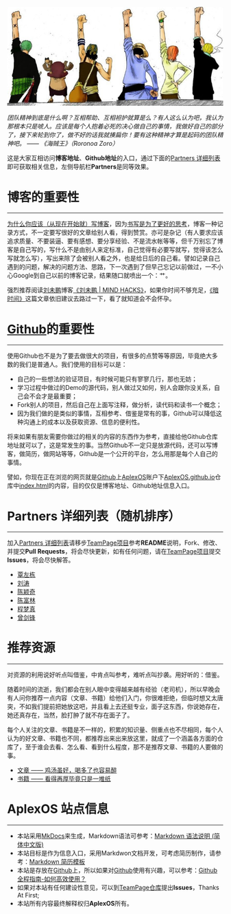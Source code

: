 ![TeamPage](images/TeamPage.jpg)

*团队精神到底是什么啊？互相帮助、互相袒护就算是么？有人这么认为吧，我认为那根本只是唬人。应该是每个人抱着必死的决心做自己的事情，我做好自己的部分了，接下来轮到你了，做不好的话我就揍扁你！要有这种精神才算是起码的团队精神吧。 —— 《海贼王》（Roronoa Zoro）*

这是大家互相访问**博客地址**、**Github地址**的入口，通过下面的[Partners 详细列表](#partners)即可获取相关信息，左侧导航栏**Partners**是同等效果。

# 博客的重要性

---

[为什么你应该（从现在开始就）写博客](http://mindhacks.cn/2009/02/15/why-you-should-start-blogging-now/)，因为[书写是为了更好的思考](http://mindhacks.cn/2009/02/09/writing-is-better-thinking/)，博客一种记录方式，不一定要写很好的文章给别人看，得到赞赏。亦可是杂记（有人要求应该追求质量、不要装逼、要有感想、要分享经验、不是流水帐等等，但千万别忘了博客是自己写的，写什么不是由别人来定标准，自己觉得有必要写就写，觉得该怎么写就怎么写），写出来除了会被别人看之外，也是给日后的自己看。譬如记录自己遇到的问题，解决的问题方法、思路，下一次遇到了但早己忘记以前做过，一不小心Google到自己以前的博客记录，结果随口就喷出一个：艹。

强烈推荐阅读[刘未鹏](https://www.zhihu.com/question/19616722)博客[《刘未鹏 | MIND HACKS》](http://mindhacks.cn/)，如果你时间不够充足，[《暗时间》](http://mindhacks.cn/2009/12/20/dark-time/)这篇文章依旧建议去路过一下，看了就知道会不会怀孕。

# [Github](https://github.com/)的重要性

---

使用Github也不是为了要去做很大的项目，有很多的点赞等等原因，毕竟绝大多数的我们是普通人。我们使用的目标可以是：

  * 自己的一些想法的验证项目，有时候可能只有寥寥几行，那也无妨；
  * 学习过程中做过的Demo的源代码，别人做过又如何，别人会跟你没关系，自己会不会才是最重要；
  * Fork别人的项目，然后自己在上面写注释，做分析，读代码和读书一个概念；
  * 因为我们做的是类似的事情，互相参考、借鉴是常有的事，Github可以降低这种沟通上的成本以及获取资源、信息的便利性。

将来如果有朋友需要你做过的相关的内容的东西作为参考，直接给他Github仓库地址就可以了，这是常发生的事。当然Github不一定只是放源代码，还可以写博客，做简历，做网站等等，Github是一个公开的平台，怎么用那是每个人自己的事情。

譬如，你现在正在浏览的网页就是[Github](https://github.com/)上[AplexOS](https://github.com/AplexOS/)账户下[AplexOS.github.io](https://github.com/AplexOS/AplexOS.github.io)仓库中[index.html](https://github.com/AplexOS/AplexOS.github.io/blob/master/index.html)的内容，目的仅仅是博客地址、Github地址信息入口。

# Partners 详细列表（随机排序）

---

加入[Partners 详细列表](#partners)请移步[TeamPage项目](https://github.com/AplexOS/TeamPage)参考**README**说明，Fork、修改、并提交**Pull Requests**，将会尽快更新，如有任何问题，请在[TeamPage项目](https://github.com/AplexOS/TeamPage)提交**Issues**，将会尽快解答。

  * [覃左栋](Partners/qinzd/qinzd.md)
  * [刘涛](Partners/liutao/liutao.md)
  * [陈颖奇](Partners/chenyq/chenyq.md)
  * [陈富林](Partners/chenfl/chenfl.md)
  * [程梦真](Partners/chengmz/chengmz.md)
  * [曾剑锋](Partners/zengjf/zengjf.md)

# 推荐资源

---

对资源的利用说好听点叫借鉴，中肯点叫参考，难听点叫抄袭。用好听的：借鉴。

随着时间的流逝，我们都会在别人眼中变得越来越有经验（老司机），所以早晚会有人问你推荐一点内容（文章、书籍）给他们入门，你很难拒绝，但临时想又太唐突，不如我们提前把她放这吧，并且看上去还挺专业，面子这东西，你说她存在，她还真存在，当然，脸打肿了就不存在面子了。

每个人关注的文章、书籍是不一样的，积累的知识量、侧重点也不尽相同，每个人认为的好文章、书籍也不同，都推荐出来出来放这里，就成了一个涵盖各方面的仓库了，至于谁会去看、怎么看、看到什么程度，那不是推荐文章、书籍的人要做的事。

  * [文章 —— 鸡汤虽好，喝多了也容易醉](resource/articles.md)
  * [书籍 —— 看得再厚毕竟只是一堆纸](resource/books.md)

# AplexOS 站点信息

---

  * 本站采用[MkDocs](http://www.mkdocs.org/)来生成，Markdown语法可参考：[Markdown 语法说明 (简体中文版)](http://wowubuntu.com/markdown/)
  * 本站目标是作为信息入口，采用Markdwon文档开发，可考虑简历制作，请参考：[Markdown 简历模板](https://github.com/geekcompany/DeerResume)
  * 本站是存放在[Github](https://github.com/)上，所以如果对[Github](https://github.com/)使用有兴趣，可以参考：[Github全程指南-如何高效使用？](https://github.com/xirong/my-git/blob/master/how-to-use-github.md)
  * 如果对本站有任何建设性意见，可以到[TeamPage仓库](https://github.com/AplexOS/TeamPage)提出**Issues**，Thanks At First;
  * 本站所有内容最终解释权归**AplexOS**所有。
